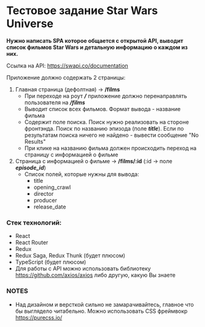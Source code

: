 # Тестовое задание Star Wars Universe
 **Нужно написать SPA которое общается с открытой API, выводит список фильмов Star Wars и детальную информацию о каждом из них.**

Ссылка на API: https://swapi.co/documentation

Приложение должно содержать 2 страницы:
1. Главная страница (дефолтная) -> **/films**
    * При переходе на роут ***/*** приложение должно перенаправлять пользователя на ***/films***
    * Выводит список всех фильмов. Формат вывода - название фильма
    * Содержит поле поиска. Поиск нужно реализовать на стороне фронтэнда. Поиск по названию эпизода (поле ***title***). Если по результатам поиска ничего не найдено - вывести сообщение "No Results"
    * При клике на названию фильма должен происходить переход на страницу с информацией о фильме
2. Страница с информацией о фильме  -> **/films/:id** (:id -> поле ***episode_id***)
    * Список полей, которые нужны для вывода:
        * title
        * opening_crawl
        * director
        * producer
        * release_date

### Стек технологий:
   - React
   - React Router
   - Redux
   - Redux Saga, Redux Thunk (будет плюсом)
   - TypeScript (будет плюсом)
   - Для работы с API можно использовать библиотеку https://github.com/axios/axios либо другую, какую Вы знаете

### NOTES
   - Над дизайном и версткой сильно не замарачивайтесь, главное что бы выглядело читабельно. Можно использовать CSS фреймвокр https://purecss.io/ 
